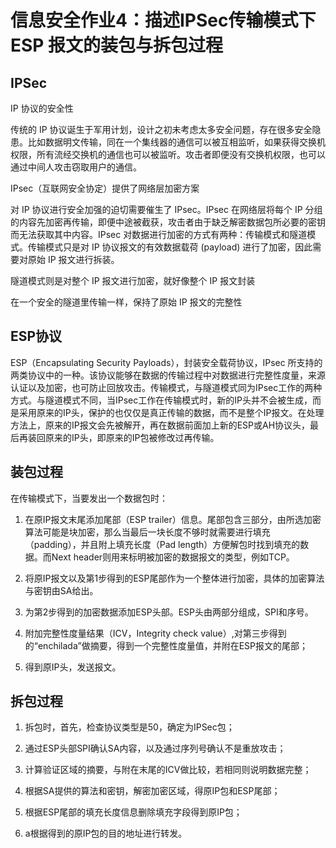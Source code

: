 # 信息安全作业4：描述IPSec传输模式下 ESP 报文的装包与拆包过程

## IPSec

IP 协议的安全性

传统的 IP 协议诞生于军用计划，设计之初未考虑太多安全问题，存在很多安全隐患。比如数据明文传输，同在一个集线器的通信可以被互相监听，如果获得交换机权限，所有流经交换机的通信也可以被监听。攻击者即便没有交换机权限，也可以通过中间人攻击窃取用户的通信。

IPsec（互联网安全协定）提供了网络层加密方案

对 IP 协议进行安全加强的迫切需要催生了 IPsec。IPsec 在网络层将每个 IP 分组的内容先加密再传输，即便中途被截获，攻击者由于缺乏解密数据包所必要的密钥而无法获取其中内容。IPsec 对数据进行加密的方式有两种：传输模式和隧道模式。传输模式只是对 IP 协议报文的有效数据载荷 (payload) 进行了加密，因此需要对原始 IP 报文进行拆装。

隧道模式则是对整个 IP 报文进行加密，就好像整个 IP 报文封装

在一个安全的隧道里传输一样，保持了原始 IP 报文的完整性



## ESP协议

ESP（Encapsulating Security Payloads），封装安全载荷协议，IPsec 所支持的两类协议中的一种。该协议能够在数据的传输过程中对数据进行完整性度量，来源认证以及加密，也可防止回放攻击。传输模式，与隧道模式同为IPsec工作的两种方式。与隧道模式不同，当IPsec工作在传输模式时，新的IP头并不会被生成，而是采用原来的IP头，保护的也仅仅是真正传输的数据，而不是整个IP报文。在处理方法上，原来的IP报文会先被解开，再在数据前面加上新的ESP或AH协议头，最后再装回原来的IP头，即原来的IP包被修改过再传输。

## 装包过程

在传输模式下，当要发出一个数据包时：

1. 在原IP报文末尾添加尾部（ESP trailer）信息。尾部包含三部分，由所选加密算法可能是块加密，那么当最后一块长度不够时就需要进行填充（padding），并且附上填充长度（Pad length）方便解包时找到填充的数据。而Next header则用来标明被加密的数据报文的类型，例如TCP。

2. 将原IP报文以及第1步得到的ESP尾部作为一个整体进行加密，具体的加密算法与密钥由SA给出。

3. 为第2步得到的加密数据添加ESP头部。ESP头由两部分组成，SPI和序号。

4. 附加完整性度量结果（ICV，Integrity check value）,对第三步得到的“enchilada”做摘要，得到一个完整性度量值，并附在ESP报文的尾部；

5. 得到原IP头，发送报文。

## 拆包过程

1. 拆包时，首先，检查协议类型是50，确定为IPSec包；

2. 通过ESP头部SPI确认SA内容，以及通过序列号确认不是重放攻击；

3. 计算验证区域的摘要，与附在末尾的ICV做比较，若相同则说明数据完整；

4. 根据SA提供的算法和密钥，解密加密区域，得原IP包和ESP尾部；

5. 根据ESP尾部的填充长度信息删除填充字段得到原IP包；

6. a根据得到的原IP包的目的地址进行转发。
   